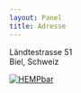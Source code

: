 ```yaml
---
layout: Panel
title: Adresse
---
```

Ländtestrasse 51  
Biel, Schweiz

[![HEMPbar](https://maps.googleapis.com/maps/api/staticmap?center=Ländtestrasse+51+Biel,+Switzerland&zoom=16&scale=1&size=300x300&maptype=roadmap&format=png&visual_refresh=true&markers=size:mid%7Ccolor:0xff0000%7Clabel:%7CLändtestrasse+51+Biel,+Switzerland&key=AIzaSyAf4CbR0ZQeYgitnb1eO0pHAjaMWMNxEBI)](https://www.google.com/maps/place/Ländtestrasse+51+Biel,+Switzerland/)
